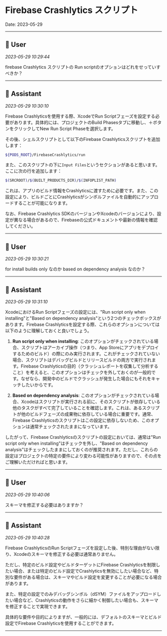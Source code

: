 # Firebase Crashlytics スクリプト

Date: 2023-05-29

---

## 👤 User
*2023-05-29 10:29:44*

firebase Crashlytics スクリプトの Run scriptのオプションはどれをせっていすべきか？

---

## 🤖 Assistant
*2023-05-29 10:30:10*

Firebase Crashlyticsを使用する際、XcodeでRun Scriptフェーズを設定する必要があります。具体的には、プロジェクトのBuild Phasesタブに移動し、＋ボタンをクリックしてNew Run Script Phaseを選択します。

その後、シェルスクリプトとして以下のFirebase Crashlyticsスクリプトを追加します：

```bash
${PODS_ROOT}/FirebaseCrashlytics/run
```

また、このスクリプトの下に`Input Files`というセクションがあると思います。ここに次の行を追加します：

```bash
$(SRCROOT)/$(BUILT_PRODUCTS_DIR)/$(INFOPLIST_PATH)
```

これは、アプリのビルド情報をCrashlyticsに渡すために必要です。また、この設定により、ビルドごとにCrashlyticsがシンボルファイルを自動的にアップロードすることが可能になります。

なお、Firebase Crashlytics SDKのバージョンやXcodeのバージョンにより、設定が異なる場合があるので、Firebaseの公式ドキュメントや最新の情報を確認してください。

---

## 👤 User
*2023-05-29 10:30:21*

for install builds only なのか based on dependency analysis なのか？

---

## 🤖 Assistant
*2023-05-29 10:31:10*

XcodeにおけるRun Scriptフェーズの設定には、"Run script only when installing"と"Based on dependency analysis"という2つのチェックボックスがあります。Firebase Crashlyticsを設定する際、これらのオプションについては以下のように理解しておくと良いでしょう。

1. **Run script only when installing**: このオプションがチェックされている場合、スクリプトはアーカイブ操作（つまり、App Storeにアプリをデプロイするためのビルド）の際にのみ実行されます。これがチェックされていない場合、スクリプトはデバッグビルドとリリースビルドの両方で実行されます。Firebase Crashlyticsの目的（クラッシュレポートを収集して分析すること）を考えると、このオプションはチェックを外しておくのが一般的です。なぜなら、開発中のビルドでクラッシュが発生した場合にもそれをキャッチしたいからです。

2. **Based on dependency analysis**: このオプションがチェックされている場合、Xcodeはスクリプトが実行される前に、そのスクリプトが依存している他のタスクがすべて完了していることを確認します。これは、あるスクリプトが他のビルドフェーズの成果物に依存している場合に重要です。通常、Firebase Crashlyticsのスクリプトはこの設定に依存しないため、このオプションは通常チェックされたままになっています。

したがって、Firebase Crashlyticsのスクリプトの設定においては、通常は"Run script only when installing"はチェックを外し、"Based on dependency analysis"はチェックしたままにしておくのが推奨されます。ただし、これらの設定はプロジェクトの特定の要件により変わる可能性がありますので、その点をご理解いただければと思います。

---

## 👤 User
*2023-05-29 10:40:06*

スキーマを修正する必要はありますか？

---

## 🤖 Assistant
*2023-05-29 10:40:28*

Firebase CrashlyticsのRun Scriptフェーズを設定した後、特別な理由がない限り、Xcodeのスキーマを修正する必要は通常ありません。

ただし、特定のビルド設定やビルドターゲットにFirebase Crashlyticsを制限したい場合、または特定のビルド設定でCrashlyticsを無効にしたい場合など、特別な要件がある場合は、スキーマやビルド設定を変更することが必要になる場合があります。

また、特定の設定でのみデバッグシンボル（dSYM）ファイルをアップロードしたい場合など、Crashlyticsの動作をさらに細かく制御したい場合も、スキーマを修正することで実現できます。

具体的な要件や目的によりますが、一般的には、デフォルトのスキーマとビルド設定でFirebase Crashlyticsを使用することができます。

---
